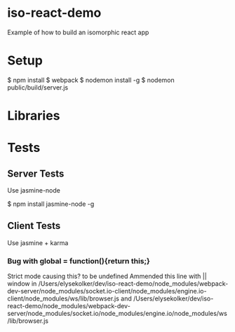 # iso-react-demo
Example of how to build an isomorphic react app

# Setup
$ npm install
$ webpack
$ nodemon install -g
$ nodemon public/build/server.js

# Libraries

# Tests

## Server Tests

Use jasmine-node

$ npm install jasmine-node -g

## Client Tests

Use jasmine + karma


### Bug with global = function(){return this;}
Strict mode causing this? to be undefined
Ammended this line with || window in /Users/elysekolker/dev/iso-react-demo/node_modules/webpack-dev-server/node_modules/socket.io-client/node_modules/engine.io-client/node_modules/ws/lib/browser.js
and
/Users/elysekolker/dev/iso-react-demo/node_modules/webpack-dev-server/node_modules/socket.io/node_modules/engine.io/node_modules/ws/lib/browser.js
